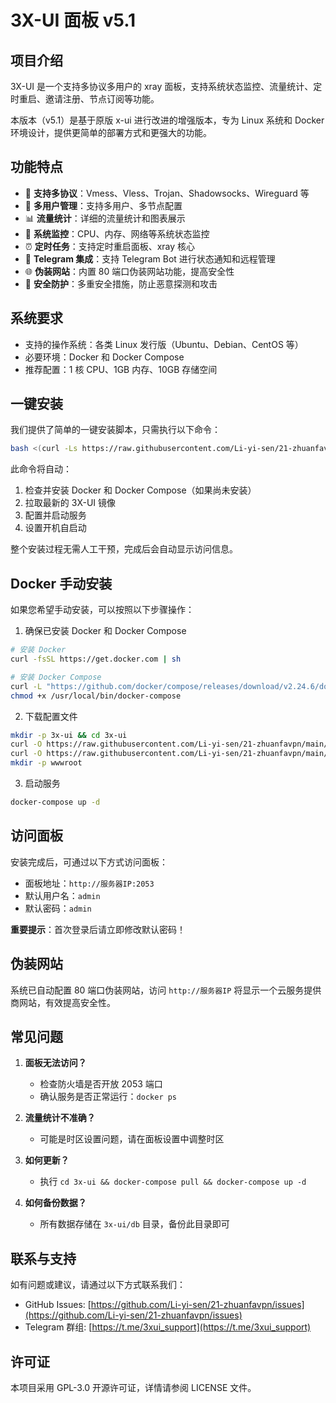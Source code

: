 # 3X-UI 面板 v5.1

## 项目介绍

3X-UI 是一个支持多协议多用户的 xray 面板，支持系统状态监控、流量统计、定时重启、邀请注册、节点订阅等功能。

本版本（v5.1）是基于原版 x-ui 进行改进的增强版本，专为 Linux 系统和 Docker 环境设计，提供更简单的部署方式和更强大的功能。

## 功能特点

- 🔄 **支持多协议**：Vmess、Vless、Trojan、Shadowsocks、Wireguard 等
- 👥 **多用户管理**：支持多用户、多节点配置
- 📊 **流量统计**：详细的流量统计和图表展示
- 🔔 **系统监控**：CPU、内存、网络等系统状态监控
- ⏰ **定时任务**：支持定时重启面板、xray 核心
- 📱 **Telegram 集成**：支持 Telegram Bot 进行状态通知和远程管理
- 🌐 **伪装网站**：内置 80 端口伪装网站功能，提高安全性
- 🔐 **安全防护**：多重安全措施，防止恶意探测和攻击

## 系统要求

- 支持的操作系统：各类 Linux 发行版（Ubuntu、Debian、CentOS 等）
- 必要环境：Docker 和 Docker Compose
- 推荐配置：1 核 CPU、1GB 内存、10GB 存储空间

## 一键安装

我们提供了简单的一键安装脚本，只需执行以下命令：

```bash
bash <(curl -Ls https://raw.githubusercontent.com/Li-yi-sen/21-zhuanfavpn/main/3x-ui/install.sh)
```

此命令将自动：
1. 检查并安装 Docker 和 Docker Compose（如果尚未安装）
2. 拉取最新的 3X-UI 镜像
3. 配置并启动服务
4. 设置开机自启动

整个安装过程无需人工干预，完成后会自动显示访问信息。

## Docker 手动安装

如果您希望手动安装，可以按照以下步骤操作：

1. 确保已安装 Docker 和 Docker Compose
```bash
# 安装 Docker
curl -fsSL https://get.docker.com | sh

# 安装 Docker Compose
curl -L "https://github.com/docker/compose/releases/download/v2.24.6/docker-compose-$(uname -s)-$(uname -m)" -o /usr/local/bin/docker-compose
chmod +x /usr/local/bin/docker-compose
```

2. 下载配置文件
```bash
mkdir -p 3x-ui && cd 3x-ui
curl -O https://raw.githubusercontent.com/Li-yi-sen/21-zhuanfavpn/main/3x-ui/docker-compose.yml
curl -O https://raw.githubusercontent.com/Li-yi-sen/21-zhuanfavpn/main/3x-ui/nginx.conf
mkdir -p wwwroot
```

3. 启动服务
```bash
docker-compose up -d
```

## 访问面板

安装完成后，可通过以下方式访问面板：

- 面板地址：`http://服务器IP:2053`
- 默认用户名：`admin`
- 默认密码：`admin`

**重要提示**：首次登录后请立即修改默认密码！

## 伪装网站

系统已自动配置 80 端口伪装网站，访问 `http://服务器IP` 将显示一个云服务提供商网站，有效提高安全性。

## 常见问题

1. **面板无法访问？**
   - 检查防火墙是否开放 2053 端口
   - 确认服务是否正常运行：`docker ps`

2. **流量统计不准确？**
   - 可能是时区设置问题，请在面板设置中调整时区

3. **如何更新？**
   - 执行 `cd 3x-ui && docker-compose pull && docker-compose up -d`

4. **如何备份数据？**
   - 所有数据存储在 `3x-ui/db` 目录，备份此目录即可

## 联系与支持

如有问题或建议，请通过以下方式联系我们：

- GitHub Issues: [https://github.com/Li-yi-sen/21-zhuanfavpn/issues](https://github.com/Li-yi-sen/21-zhuanfavpn/issues)
- Telegram 群组: [https://t.me/3xui_support](https://t.me/3xui_support)

## 许可证

本项目采用 GPL-3.0 开源许可证，详情请参阅 LICENSE 文件。
